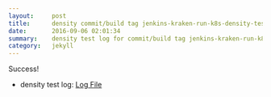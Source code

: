 ```yaml
---
layout:     post
title:      density commit/build tag jenkins-kraken-run-k8s-density-tests-138-30
date:       2016-09-06 02:01:34
summary:    density test log for commit/build tag jenkins-kraken-run-k8s-density-tests-138-30.
category:   jekyll
---
```


Success!

- density test log: [Log File](http://s3-us-west-2.amazonaws.com/kraken-e2e-logs/density/jenkins-kraken-run-k8s-density-tests-138-30/build-log.txt)
